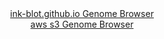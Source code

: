 <div id="ink-blot.github.io_Genome_Browser" align="center">
  <a href="https://ink-blot.github.io/index.html">ink-blot.github.io Genome Browser</a>
</div>
<div id="aws_s3_Genome_Browser" align="center">
  <a href="https://daf-mango.s3.ap-southeast-2.amazonaws.com/index.html">aws s3 Genome Browser</a>
</div>
